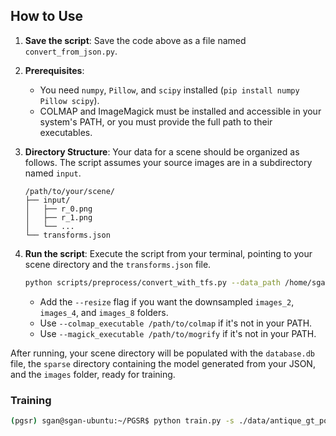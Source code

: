 ## How to Use

1.  **Save the script**: Save the code above as a file named `convert_from_json.py`.

2.  **Prerequisites**:

      * You need `numpy`, `Pillow`, and `scipy` installed (`pip install numpy Pillow scipy`).
      * COLMAP and ImageMagick must be installed and accessible in your system's PATH, or you must provide the full path to their executables.

3.  **Directory Structure**: Your data for a scene should be organized as follows. The script assumes your source images are in a subdirectory named `input`.

    ```
    /path/to/your/scene/
    ├── input/
    │   ├── r_0.png
    │   ├── r_1.png
    │   └── ...
    └── transforms.json
    ```

4.  **Run the script**: Execute the script from your terminal, pointing to your scene directory and the `transforms.json` file.

    ```bash
    python scripts/preprocess/convert_with_tfs.py --data_path /home/sgan/PGSR/data/antique_gt_pose_10/scene --transforms_json /home/sgan/PGSR/data/antique_gt_pose_10/scene/transforms.json --resize
    ```

      * Add the `--resize` flag if you want the downsampled `images_2`, `images_4`, and `images_8` folders.
      * Use `--colmap_executable /path/to/colmap` if it's not in your PATH.
      * Use `--magick_executable /path/to/mogrify` if it's not in your PATH.

After running, your scene directory will be populated with the `database.db` file, the `sparse` directory containing the model generated from your JSON, and the `images` folder, ready for training.


### Training
```bash
(pgsr) sgan@sgan-ubuntu:~/PGSR$ python train.py -s ./data/antique_gt_pose_10/scene -m .data/All_output/10_imgs --max_abs_split_points 0 --opacity_cull_threshold 0.05
```
